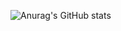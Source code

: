 ![Anurag's GitHub stats](https://github-readme-stats.vercel.app/api?hashiz008=anuraghazra&hide=contribs,prs)
